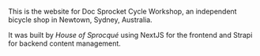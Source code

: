 This is the website for Doc Sprocket Cycle Workshop, an independent bicycle shop in Newtown, Sydney, Australia.

It was built by _House of Sprocqué_ using NextJS for the frontend and Strapi for backend content management.

